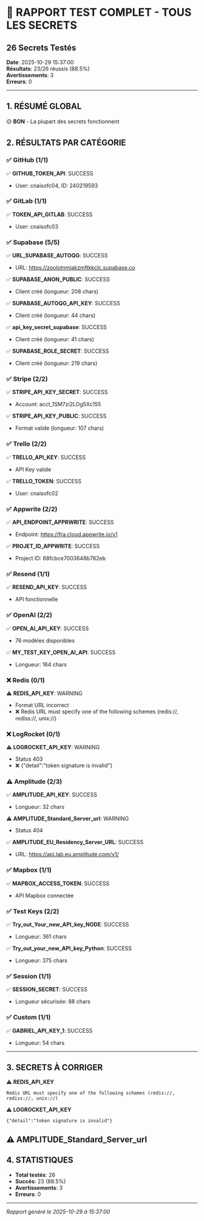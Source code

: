 # 🔐 RAPPORT TEST COMPLET - TOUS LES SECRETS
## 26 Secrets Testés

**Date**: 2025-10-29 15:37:00  
**Résultats**: 23/26 réussis (88.5%)  
**Avertissements**: 3  
**Erreurs**: 0

---

## 1. RÉSUMÉ GLOBAL

🟡 **BON** - La plupart des secrets fonctionnent

## 2. RÉSULTATS PAR CATÉGORIE

### ✅ GitHub (1/1)

✅ **GITHUB_TOKEN_API**: SUCCESS
   - User: cnaisofc04, ID: 240219593

### ✅ GitLab (1/1)

✅ **TOKEN_API_GITLAB**: SUCCESS
   - User: cnaisofc03

### ✅ Supabase (5/5)

✅ **URL_SUPABASE_AUTOQG**: SUCCESS
   - URL: https://zoolotnmiakzmftkkclc.supabase.co

✅ **SUPABASE_ANON_PUBLIC**: SUCCESS
   - Client créé (longueur: 208 chars)

✅ **SUPABASE_AUTOQG_API_KEY**: SUCCESS
   - Client créé (longueur: 44 chars)

✅ **api_key_secret_supabase**: SUCCESS
   - Client créé (longueur: 41 chars)

✅ **SUPABASE_ROLE_SECRET**: SUCCESS
   - Client créé (longueur: 219 chars)

### ✅ Stripe (2/2)

✅ **STRIPE_API_KEY_SECRET**: SUCCESS
   - Account: acct_1SM7zi2LOg5Xc155

✅ **STRIPE_API_KEY_PUBLIC**: SUCCESS
   - Format valide (longueur: 107 chars)

### ✅ Trello (2/2)

✅ **TRELLO_API_KEY**: SUCCESS
   - API Key valide

✅ **TRELLO_TOKEN**: SUCCESS
   - User: cnaisofc02

### ✅ Appwrite (2/2)

✅ **API_ENDPOINT_APPRWRITE**: SUCCESS
   - Endpoint: https://fra.cloud.appwrite.io/v1

✅ **PROJET_ID_APPWRITE**: SUCCESS
   - Project ID: 68fcbce7003648b782eb

### ✅ Resend (1/1)

✅ **RESEND_API_KEY**: SUCCESS
   - API fonctionnelle

### ✅ OpenAI (2/2)

✅ **OPEN_AI_API_KEY**: SUCCESS
   - 76 modèles disponibles

✅ **MY_TEST_KEY_OPEN_AI_API**: SUCCESS
   - Longueur: 164 chars

### ❌ Redis (0/1)

⚠️ **REDIS_API_KEY**: WARNING
   - Format URL incorrect
   - ❌ Redis URL must specify one of the following schemes (redis://, rediss://, unix://)

### ❌ LogRocket (0/1)

⚠️ **LOGROCKET_API_KEY**: WARNING
   - Status 403
   - ❌ {"detail":"token signature is invalid"}

### ⚠️ Amplitude (2/3)

✅ **AMPLITUDE_API_KEY**: SUCCESS
   - Longueur: 32 chars

⚠️ **AMPLITUDE_Standard_Server_url**: WARNING
   - Status 404

✅ **AMPLITUDE_EU_Residency_Server_URL**: SUCCESS
   - URL: https://api.lab.eu.amplitude.com/v1/

### ✅ Mapbox (1/1)

✅ **MAPBOX_ACCESS_TOKEN**: SUCCESS
   - API Mapbox connectée

### ✅ Test Keys (2/2)

✅ **Try_out_Your_new_API_key_NODE**: SUCCESS
   - Longueur: 361 chars

✅ **Try_out_your_new_API_key_Python**: SUCCESS
   - Longueur: 375 chars

### ✅ Session (1/1)

✅ **SESSION_SECRET**: SUCCESS
   - Longueur sécurisée: 88 chars

### ✅ Custom (1/1)

✅ **GABRIEL_API_KEY_1**: SUCCESS
   - Longueur: 54 chars

---

## 3. SECRETS À CORRIGER

⚠️ **REDIS_API_KEY**
```
Redis URL must specify one of the following schemes (redis://, rediss://, unix://)
```

⚠️ **LOGROCKET_API_KEY**
```
{"detail":"token signature is invalid"}
```

⚠️ **AMPLITUDE_Standard_Server_url**
---

## 4. STATISTIQUES

- **Total testés**: 26
- **Succès**: 23 (88.5%)
- **Avertissements**: 3
- **Erreurs**: 0

---

*Rapport généré le 2025-10-29 à 15:37:00*
